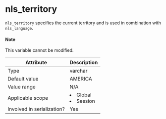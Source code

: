 # nls_territory

`nls_territory` specifies the current territory and is used in combination with `nls_language`.

<main id="notice" type='explain'>
<h4>Note</h4>
<p>This variable cannot be modified. </p>
</main>

| **Attribute** | **Description** |
|---------|------------------------------------------------------------------------------------------------------------|
| Type | varchar |
| Default value | AMERICA |
| Value range | N/A |
| Applicable scope | <li> Global   <li> Session |
| Involved in serialization? | Yes |
